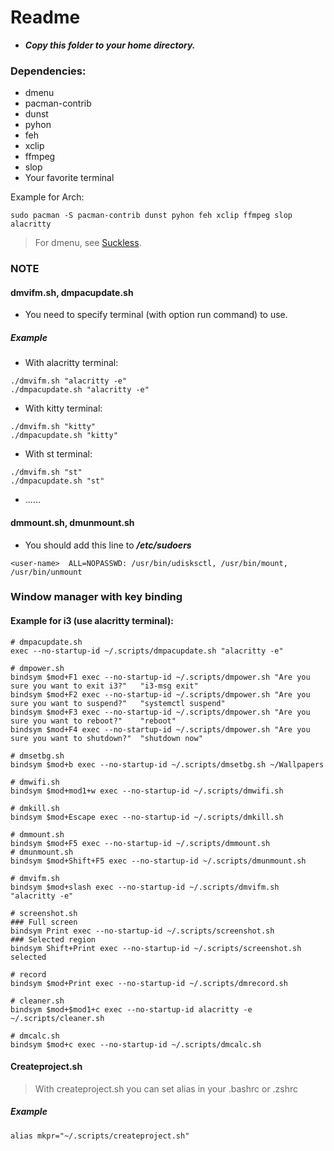 # Readme

- ***Copy this folder to your home directory.***

### Dependencies:
- dmenu
- pacman-contrib
- dunst
- pyhon
- feh
- xclip
- ffmpeg
- slop
- Your favorite terminal

Example for Arch:
```
sudo pacman -S pacman-contrib dunst pyhon feh xclip ffmpeg slop alacritty
```
> For dmenu, see [Suckless](https://github.com/nguyenletientrien/Dotfiles#suckless).

### NOTE
#### dmvifm.sh, dmpacupdate.sh
- You need to specify terminal (with option run command) to use.
##### Example
- With alacritty terminal:
```
./dmvifm.sh "alacritty -e"
./dmpacupdate.sh "alacritty -e"
```
- With kitty terminal:
```
./dmvifm.sh "kitty"
./dmpacupdate.sh "kitty"
```
- With st terminal:
```
./dmvifm.sh "st"
./dmpacupdate.sh "st"
```
- ......

#### dmmount.sh, dmunmount.sh
- You should add this line to ***/etc/sudoers***
```
<user-name>  ALL=NOPASSWD: /usr/bin/udisksctl, /usr/bin/mount, /usr/bin/unmount
```

### Window manager with key binding
#### Example for i3 (use alacritty terminal):

```
# dmpacupdate.sh
exec --no-startup-id ~/.scripts/dmpacupdate.sh "alacritty -e"
```
```
# dmpower.sh
bindsym $mod+F1 exec --no-startup-id ~/.scripts/dmpower.sh "Are you sure you want to exit i3?"   "i3-msg exit"
bindsym $mod+F2 exec --no-startup-id ~/.scripts/dmpower.sh "Are you sure you want to suspend?"   "systemctl suspend"
bindsym $mod+F3 exec --no-startup-id ~/.scripts/dmpower.sh "Are you sure you want to reboot?"    "reboot"
bindsym $mod+F4 exec --no-startup-id ~/.scripts/dmpower.sh "Are you sure you want to shutdown?"  "shutdown now"
```
```
# dmsetbg.sh
bindsym $mod+b exec --no-startup-id ~/.scripts/dmsetbg.sh ~/Wallpapers

# dmwifi.sh
bindsym $mod+mod1+w exec --no-startup-id ~/.scripts/dmwifi.sh

# dmkill.sh
bindsym $mod+Escape exec --no-startup-id ~/.scripts/dmkill.sh

# dmmount.sh
bindsym $mod+F5 exec --no-startup-id ~/.scripts/dmmount.sh
# dmunmount.sh
bindsym $mod+Shift+F5 exec --no-startup-id ~/.scripts/dmunmount.sh

# dmvifm.sh
bindsym $mod+slash exec --no-startup-id ~/.scripts/dmvifm.sh "alacritty -e"

# screenshot.sh
### Full screen
bindsym Print exec --no-startup-id ~/.scripts/screenshot.sh
### Selected region
bindsym Shift+Print exec --no-startup-id ~/.scripts/screenshot.sh selected

# record
bindsym $mod+Print exec --no-startup-id ~/.scripts/dmrecord.sh

# cleaner.sh
bindsym $mod+$mod1+c exec --no-startup-id alacritty -e ~/.scripts/cleaner.sh

# dmcalc.sh
bindsym $mod+c exec --no-startup-id ~/.scripts/dmcalc.sh
```

#### Createproject.sh
> With createproject.sh you can set alias in your .bashrc or .zshrc
##### Example
```
alias mkpr="~/.scripts/createproject.sh"
```
